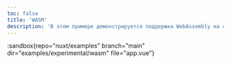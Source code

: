 ```yaml
---
toc: false
title: 'WASM'
description: 'В этом примере демонстрируется поддержка WebAssembly на сервере в Nuxt 3.'
---
```


:sandbox{repo="nuxt/examples" branch="main" dir="examples/experimental/wasm" file="app.vue"}
